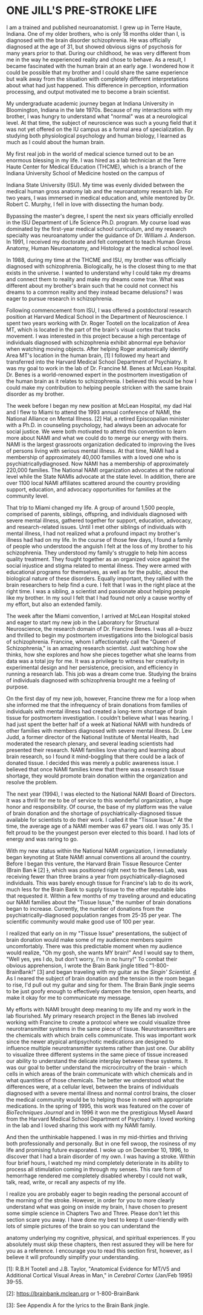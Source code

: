 # ONE JILL'S PRE-STROKE LIFE

I am a trained and published neuroanatomist. I grew up in Terre
Haute, Indiana. One of my older brothers, who is only 18 months older
than I, is diagnosed with the brain disorder schizophrenia. He was
officially diagnosed at the age of 31, but showed obvious signs of
psychosis for many years prior to that. During our childhood, he was
very different from me in the way he experienced reality and chose to
behave. As a result, I became fascinated with the human brain at an early
age. I wondered how it could be possible that my brother and I could
share the same experience but walk away from the situation with
completely different interpretations about what had just happened. This
difference in perception, information processing, and output motivated
me to become a brain scientist.

My undergraduate academic journey began at Indiana University
in Bloomington, Indiana in the late 1970s. Because of my interactions
with my brother, I was hungry to understand what "normal" was at a
neurological level. At that time, the subject of neuroscience was such a
young field that it was not yet offered on the IU campus as a formal area
of specialization. By studying both physiological psychology and human
biology, I learned as much as I could about the human brain.

My first real job in the world of medical science turned out to be
an enormous blessing in my life. I was hired as a lab technician at the
Terre Haute Center for Medical Education (THCME), which is a branch
of the Indiana University School of Medicine hosted on the campus of

Indiana State University (ISU). My time was evenly divided between the
medical human gross anatomy lab and the neuroanatomy research lab.
For two years, I was immersed in medical education and, while
mentored by Dr. Robert C. Murphy, I fell in love with dissecting the
human body.

Bypassing the master's degree, I spent the next six years officially
enrolled in the ISU Department of Life Science Ph.D. program. My
course load was dominated by the first-year medical school curriculum,
and my research specialty was neuroanatomy under the guidance of Dr.
William J. Anderson. In 1991, I received my doctorate and felt
competent to teach Human Gross Anatomy, Human Neuroanatomy, and
Histology at the medical school level.

In 1988, during my time at the THCME and ISU, my brother was
officially diagnosed with schizophrenia. Biologically, he is the closest
thing to me that exists in the universe. I wanted to understand why I
could take my dreams and connect them to reality and make my dreams
come true. What was different about my brother's brain such that he
could not connect his dreams to a common reality and they instead
became delusions? I was eager to pursue research in schizophrenia.

Following commencement from ISU, I was offered a postdoctoral
research position at Harvard Medical School in the Department of
Neuroscience. I spent two years working with Dr. Roger Tootell on the
localization of Area MT, which is located in the part of the brain's visual
cortex that tracks movement. I was interested in this project because a
high percentage of individuals diagnosed with schizophrenia exhibit
abnormal eye behavior when watching moving objects. After helping
Roger anatomically identify Area MT's
location in the human brain, [1] I followed my heart and transferred into
the Harvard Medical School Department of Psychiatry. It was my goal to
work in the lab of Dr. Francine M. Benes at McLean Hospital. Dr. Benes
is a world-renowned expert in the postmortem investigation of the
human brain as it relates to schizophrenia. I believed this would be how
I could make my contribution to helping people stricken with the same
brain disorder as my brother.

The week before I began my new position at McLean Hospital, my
dad Hal and I flew to Miami to attend the 1993 annual conference of
NAMI, the National Alliance on Mental Illness. [2] Hal, a retired
Episcopalian minister with a Ph.D. in counseling psychology, had
always been an advocate for social justice. We were both motivated to
attend this convention to learn more about NAMI and what we could do
to merge our energy with theirs. NAMI is the largest grassroots
organization dedicated to improving the lives of persons living with
serious mental illness. At that time, NAMI had a membership of
approximately 40,000 families with a loved one who is psychiatricallydiagnosed. Now NAMI has a membership of approximately 220,000 families. The National NAMI organization advocates at the national
level while the State NAMIs advocate at the state level. In addition,
there are over 1100 local NAMI affiliates scattered around the country
providing support, education, and advocacy opportunities for families at
the community level.

That trip to Miami changed my life. A group of around 1,500
people, comprised of parents, siblings, offspring, and individuals
diagnosed with severe mental illness, gathered together for support,
education, advocacy, and research-related issues. Until I met other
siblings of individuals with mental illness, I had not realized what a
profound impact my brother's illness had had on my life. In the course of
those few days, I found a family of people who understood the anguish I
felt at the loss of my brother to his schizophrenia. They understood my
family's struggle to help him access quality treatment. They fought
together as an organized voice against the social injustice and stigma
related to mental illness. They were armed with educational programs
for themselves, as well as for the public, about the biological nature of
these disorders. Equally important, they rallied with the brain
researchers to help find a cure. I felt that I was in the right place at the
right time. I was a sibling, a scientist and passionate about helping
people like my brother. In my soul I felt that I had found not only a
cause worthy of my effort, but also an extended family.

The week after the Miami convention, I arrived at McLean
Hospital stoked and eager to start my new job in the Laboratory for
Structural Neuroscience, the research domain of Dr. Francine Benes. I
was all a-buzz and thrilled to begin my postmortem investigations into
the biological basis of schizophrenia. Francine, whom I affectionately
call the "Queen of Schizophrenia," is an amazing research scientist. Just
watching how she thinks, how she explores and how she pieces together
what she learns from data was a total joy for me. It was a privilege to
witness her creativity in experimental design and her persistence,
precision, and efficiency in running a research lab. This job was a dream
come true. Studying the brains of individuals diagnosed with
schizophrenia brought me a feeling of purpose.

On the first day of my new job, however, Francine threw me for a
loop when she informed me that the infrequency of brain donations from
families of individuals with mental illness had created a long-term
shortage of brain tissue for postmortem investigation. I couldn't believe
what I was hearing. I had just spent the better half of a week at National
NAMI with hundreds of other families with
members diagnosed with severe mental illness. Dr. Lew Judd, a former
director of the National Institute of Mental Health, had moderated the
research plenary, and several leading scientists had presented their
research. NAMI families love sharing and learning about brain research,
so I found it mind-boggling that there could be a lack of donated tissue. I
decided this was merely a public awareness issue. I believed that once
NAMI families knew that there was a research tissue shortage, they
would promote brain donation within the organization and resolve the
problem.

The next year (1994), I was elected to the National NAMI Board
of Directors. It was a thrill for me to be of service to this wonderful
organization, a huge honor and responsibility. Of course, the base of my
platform was the value of brain donation and the shortage of
psychiatrically-diagnosed tissue available for scientists to do their work.
I called it the "Tissue Issue." At the time, the average age of a NAMI
member was 67 years old. I was only 35. I felt proud to be the youngest
person ever elected to this board. I had lots of energy and was raring to
go.

With my new status within the National NAMI organization, I
immediately began keynoting at State NAMI annual conventions all
around the country. Before I began this venture, the Harvard Brain
Tissue Resource Center (Brain Ban ~~k~~ [2] ~~)~~, which was positioned right next
to the Benes Lab, was receiving fewer than three brains a year from
psychiatrically-diagnosed individuals. This was barely enough tissue for
Francine's lab to do its work, much less for the Brain Bank to supply
tissue to the other reputable labs that requested it. Within a few months
of my traveling around and educating our NAMI families about the
"Tissue Issue," the number of brain donations began to increase.
Currently, the number of donations from the psychiatrically-diagnosed
population ranges from 25-35 per year. The scientific community would
make good use of 100 per year.

I realized that early on in my "Tissue Issue" presentations, the
subject of brain donation would make some of my audience members
squirm uncomfortably. There was this predictable moment when my
audience would realize, "Oh my gosh, she wants MY brain!" And I
would say to them, "Well yes, yes I do, but don't worry, I'm in no hurry!"
To combat their obvious apprehension, I wrote the Brain Bank jingle
titled "1-800-BrainBank!" [3] and began traveling with my guitar as the
_Singin' Scientist._ _[4]_ As I neared the subject of brain donation and the
tension in the room began to rise, I'd pull out my guitar and sing for
them. The Brain Bank jingle seems to be just goofy enough to
effectively dampen the tension, open hearts, and make it okay for me to
communicate my message.

My efforts with NAMI brought deep meaning to my life and my
work in the lab flourished. My primary research project in the Benes lab
involved working with Francine to create a protocol where we could
visualize three neurotransmitter systems in the same piece of tissue.
Neurotransmitters are the chemicals with which brain cells
communicate. This was important work since the newer atypical
antipsychotic medications are designed to influence multiple
neurotransmitter systems rather than just one. Our ability to visualize
three different systems in the same piece of tissue increased our ability
to understand the delicate interplay between these systems. It was our
goal to better understand the microcircuitry of the brain - which cells in
which areas of the brain communicate with which chemicals and in what
quantities of those chemicals. The better we
understood what the differences were, at a cellular level, between the
brains of individuals diagnosed with a severe mental illness and normal
control brains, the closer the medical community would be to helping
those in need with appropriate medications. In the spring of 1995, this
work was featured on the cover of _BioTechniques Journal_ and in 1996 it
won me the prestigious Mysell Award from the Harvard Medical School
Department of Psychiatry. I loved working in the lab and I loved sharing
this work with my NAMI family.

And then the unthinkable happened. I was in my mid-thirties and
thriving both professionally and personally. But in one fell swoop, the
rosiness of my life and promising future evaporated. I woke up on
December 10, 1996, to discover that I had a brain disorder of my own. I
was having a stroke. Within four brief hours, I watched my mind
completely deteriorate in its ability to process all stimulation coming in
through my senses. This rare form of hemorrhage rendered me
completely disabled whereby I could not walk, talk, read, write, or recall
any aspects of my life.

I realize you are probably eager to begin reading the personal
account of the morning of the stroke. However, in order for you to more
clearly understand what was going on inside my brain, I have chosen to
present some simple science in Chapters Two and Three. Please don't let
this section scare you away. I have done my best to keep it user-friendly
with lots of simple pictures of the brain so you can understand the

anatomy underlying my cognitive, physical, and spiritual experiences. If
you absolutely must skip these chapters, then rest assured they will be
here for you as a reference. I encourage you to read this section first,
however, as I believe it will profoundly simplify your understanding.

[1]: R.B.H Tootell and J.B. Taylor, "Anatomical Evidence for MT/V5 and Additional Cortical Visual Areas in Man," in
_Cerebral Cortex_ (Jan/Feb 1995) 39-55.

[2]: https://brainbank.mclean.org or 1-800-BrainBank

[3]: See Appendix A for the lyrics to the Brain Bank jingle.

[4]: https://drjilltaylor.com

